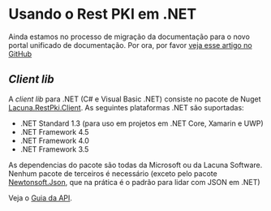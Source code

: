 ﻿# Usando o Rest PKI em .NET

Ainda estamos no processo de migração da documentação para o novo portal unificado de documentação. Por ora, por favor
[veja esse artigo no GitHub](https://github.com/LacunaSoftware/RestPkiSamples/tree/master/CSharp)

## *Client lib*

A *client lib* para .NET (C# e Visual Basic .NET) consiste no pacote de Nuget [Lacuna.RestPki.Client](https://www.nuget.org/packages/Lacuna.RestPki.Client/). As seguintes plataformas .NET são suportadas:

* .NET Standard 1.3 (para uso em projetos em .NET Core, Xamarin e UWP)
* .NET Framework 4.5
* .NET Framework 4.0
* .NET Framework 3.5

As dependencias do pacote são todas da Microsoft ou da Lacuna Software. Nenhum pacote de terceiros é necessário (exceto pelo pacote [Newtonsoft.Json](https://www.nuget.org/packages/Newtonsoft.Json/), que na prática é o padrão para lidar com JSON em .NET)

Veja o [Guia da API](xref:Lacuna.RestPki.Client).
